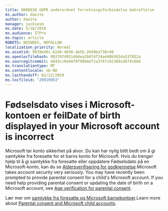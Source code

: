 ```yaml
---
title: 8000038 GDPR underordnet forretningsforbindelse bekreftelse
ms.author: daeite
author: daeite
manager: jackiesm
ms.date: 5/16/2018
ms.audience: ITPro
ms.topic: article
ROBOTS: NOINDEX, NOFOLLOW
localization_priority: Normal
ms.assetid: 9039e40c-62d4-4658-ab5b-2649ba738c40
ms.openlocfilehash: 993797d951dddea20d7df24ad40b5834a537852a
ms.sourcegitcommit: dd43cc0a9470f98b8ef2a3787c823801d674c666
ms.translationtype: MT
ms.contentlocale: nb-NO
ms.lasthandoff: 02/12/2019
ms.locfileid: "29919953"
---
```

# <a name="date-of-birth-displayed-in-your-microsoft-account-is-incorrect"></a><span data-ttu-id="943b5-102">Fødselsdato vises i Microsoft-kontoen er feil</span><span class="sxs-lookup"><span data-stu-id="943b5-102">Date of birth displayed in your Microsoft account is incorrect</span></span>

<span data-ttu-id="943b5-p101">Microsoft tar konto sikkerhet på alvor. Du kan har nylig blitt bedt om å gi samtykke fra foresatte for et barns konto for Microsoft. Hvis du trenger hjelp til å gi samtykke fra foresatte eller oppdatere Fødselsdato på en Microsoft-konto, kan du se [Aldersverifisering for godkjennelse](https://go.microsoft.com/fwlink/p/?linkid=874364).</span><span class="sxs-lookup"><span data-stu-id="943b5-p101">Microsoft takes account security very seriously. You may have recently been prompted to provide parental consent for a child's Microsoft account. If you need help providing parental consent or updating the date of birth on a Microsoft account, see [Age verification for parental consent](https://go.microsoft.com/fwlink/p/?linkid=874364).</span></span>
  
<span data-ttu-id="943b5-106">Lær mer om [samtykke fra foresatte og Microsoft barnekontoer](https://go.microsoft.com/fwlink/p/?linkid=874365).</span><span class="sxs-lookup"><span data-stu-id="943b5-106">Learn more about [Parental consent and Microsoft child accounts](https://go.microsoft.com/fwlink/p/?linkid=874365).</span></span>
  

